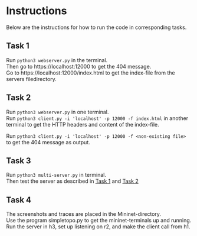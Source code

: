 # Instructions

Below are the instructions for how to run the code in corresponding tasks.

## Task 1

Run `python3 webserver.py` in the terminal.  
Then go to https://localhost:12000 to get the 404 message.  
Go to https://localhost:12000/index.html to get the index-file from the servers filedirectory.

## Task 2

Run `python3 webserver.py` in one terminal.  
Run `python3 client.py -i 'localhost' -p 12000 -f index.html` in another terminal to get the HTTP headers and content of the index-file.

Run `python3 client.py -i 'localhost' -p 12000 -f <non-existing file>` to get the 404 message as output.

## Task 3

Run `python3 multi-server.py` in terminal.  
Then test the server as described in [Task 1](#task-1) and [Task 2](#task-2)

## Task 4

The screenshots and traces are placed in the Mininet-directory.  
Use the program simpletopo.py to get the mininet-terminals up and running.  
Run the server in h3, set up listening on r2, and make the client call from h1.
